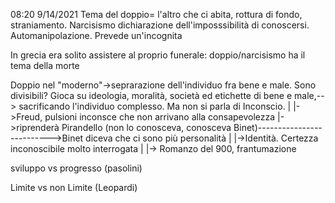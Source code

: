 08:20 9/14/2021
Tema del doppio= l'altro che ci abita, rottura di fondo, straniamento. Narcisismo
		dichiarazione dell'imposssibilità di conoscersi. 
		Automanipolazione. Prevede un'incognita
		
In grecia era solito assistere al proprio funerale: doppio/narcisismo ha il tema della morte

Doppio nel "moderno"->seprarazione dell'individuo fra bene e male. Sono divisibili? Gioca su ideologia, moralità, società ed etichette di bene e male,-->
											sacrificando l'individuo complesso. Ma non si parla di
										       Inconscio.
											|
											|->Freud, pulsioni inconsce che non arrivano alla consapevolezza
											     |->riprenderà Pirandello (non lo conosceva, conosceva Binet)-------------------------->Binet diceva che ci sono più personalità
												|	|->Identità. Certezza inconoscibile molto interrogata
												|
												|-> Romanzo del 900, frantumazione

sviluppo vs progresso (pasolini)

Limite vs non Limite (Leopardi)

